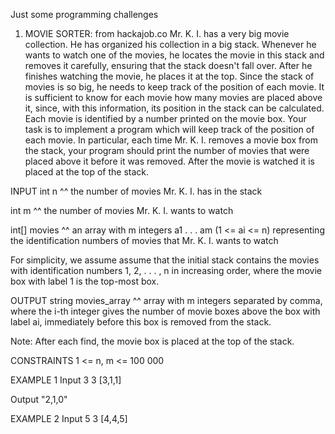 Just some programming challenges1) MOVIE SORTER: from hackajob.coMr. K. I. has a very big movie collection. He has organized his collection in a big stack.Whenever he wants to watch one of the movies, he locates the movie in this stack and removes it carefully, ensuring that the stack doesn't fall over. After he finishes watching the movie, he places it at the top.Since the stack of movies is so big, he needs to keep track of the position of each movie.It is sufficient to know for each movie how many movies are placed above it, since, with this information, its position in the stack can be calculated. Each movie is identified by a number printed on the movie box.Your task is to implement a program which will keep track of the position of each movie.In particular, each time Mr. K. I. removes a movie box from the stack, your program should print the number of movies that were placed above it before it was removed.After the movie is watched it is placed at the top of the stack.INPUTint n^^ the number of movies Mr. K. I. has in the stackint m^^ the number of movies Mr. K. I. wants to watchint[] movies^^ an array with m integers a1 . . . am (1 <= ai <= n) representing the identification numbers of movies that Mr. K. I. wants to watchFor simplicity, we assume assume that the initial stack contains the movies with identification numbers 1, 2, . . . , n in increasing order, where the movie box with label 1 is the top-most box.OUTPUTstring movies_array^^ array with m integers separated by comma, where the i-th integer gives the number of movie boxes above the box with label ai, immediately before this box is removed from the stack.Note: After each find, the movie box is placed at the top of the stack.CONSTRAINTS1 <= n, m <= 100 000EXAMPLE 1Input33[3,1,1]Output"2,1,0"EXAMPLE 2Input53[4,4,5]